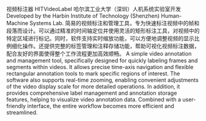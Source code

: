 视频标注器 HITVideoLabel
哈尔滨工业大学（深圳）人机系统实验室开发
Developed by the Harbin Institute of Technology (Shenzhen) Human-Machine Systems Lab.
简易的视频标注和管理工具，专为快速标注视频中的帧和段落而设计。可以通过精准的时间轴定位并使用灵活的矩形标注工具，对视频中的特定区域进行标记。同时，软件支持实时缩放功能，可以方便地调整视频的显示比例细化操作。还提供完整的标签管理和注释存储功能，帮助可视化视频标注数据，配合友好的界面使得整个工作流程更加高效顺畅。
A simple video annotation and management tool, specifically designed for quickly labeling frames and segments within videos. It allows precise time-axis navigation and flexible rectangular annotation tools to mark specific regions of interest. The software also supports real-time zooming, enabling convenient adjustments of the video display scale for more detailed operations. In addition, it provides comprehensive label management and annotation storage features, helping to visualize video annotation data. Combined with a user-friendly interface, the entire workflow becomes more efficient and streamlined.
